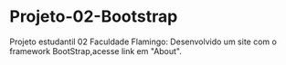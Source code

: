 # Projeto-02-Bootstrap
Projeto estudantil 02 Faculdade Flamingo:
Desenvolvido um site com o framework BootStrap,acesse link em "About".
